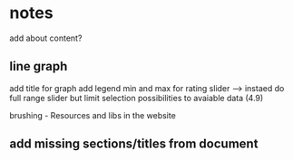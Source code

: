 # notes


add about content?

## line graph

add title for graph
add legend
min and max for rating slider
--> instaed do full range slider but limit selection possibilities to avaiable data (4.9)

brushing -
Resources and libs in the website

## add missing sections/titles from document
